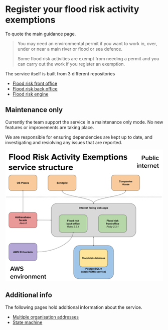 # Register your flood risk activity exemptions

To quote the main guidance page.

> You may need an environmental permit if you want to work in, over, under or near a main river or flood or sea defence.
>
> Some flood risk activities are exempt from needing a permit and you can carry out the work if you register an exemption.

The service itself is built from 3 different repositories

- [Flood risk front office](https://github.com/DEFRA/flood-risk-front-office)
- [Flood risk back office](https://github.com/DEFRA/flood-risk-back-office)
- [Flood risk engine](https://github.com/DEFRA/flood-risk-engine)

## Maintenance only

Currently the team support the service in a maintenance only mode. No new features or improvements are taking place.

We are responsible for ensuring dependencies are kept up to date, and investigating and resiolving any issues that are reported.

<img src="frae-service-structure-2021-04-11.svg" alt="Flood risk activity exemptions service structure" style="width: 600px;"/>

## Additional info

The following pages hold additional information about the service.

- [Multiple organisation addresses](multiple_address_issue.md)
- [State machine](state_machine.md)
